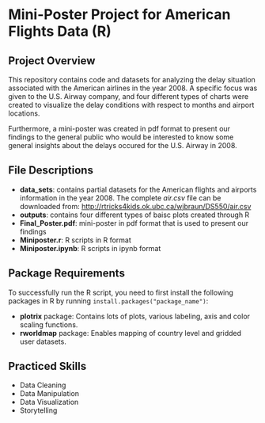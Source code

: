# Mini-Poster Project for American Flights Data (R)

## Project Overview
This repository contains code  and datasets for analyzing the delay situation associated with the American airlines in the year 2008. A specific focus was given to the U.S. Airway company, and four different types of charts were created to visualize the delay conditions with respect to months and airport locations.

Furthermore, a mini-poster was created in pdf format to present our findings to the general public who would be interested to know some general insights about the delays occured for the U.S. Airway in 2008.

## File Descriptions
- **data_sets**: contains partial datasets for the American flights and airports information in the year 2008. The complete *air.csv* file can be downloaded from: http://rtricks4kids.ok.ubc.ca/wjbraun/DS550/air.csv
- **outputs**: contains four different types of baisc plots created through R
- **Final_Poster.pdf**: mini-poster in pdf format that is used to present our findings
- **Miniposter.r**: R scripts in R format
- **Miniposter.ipynb**: R scripts in ipynb format

## Package Requirements
To successfully run the R script, you need to first install the following packages in R by running `install.packages("package_name")`:
- **plotrix** package: Contains lots of plots, various labeling, axis and color scaling functions.
- **rworldmap** package: Enables mapping of country level and gridded user datasets.

## Practiced Skills
- Data Cleaning
- Data Manipulation
- Data Visualization
- Storytelling
